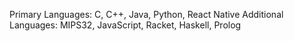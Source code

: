 Primary Languages: C, C++, Java, Python, React Native
Additional Languages: MIPS32, JavaScript, Racket, Haskell, Prolog

<!---
KeshavSanthanam/KeshavSanthanam is a ✨ special ✨ repository because its `README.md` (this file) appears on your GitHub profile.
You can click the Preview link to take a look at your changes.
--->
